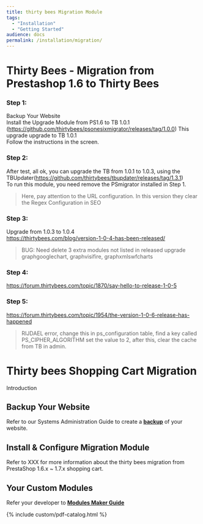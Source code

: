 ```yaml
---
title: thirty bees Migration Module
tags:
  - "Installation"
  - "Getting Started"
audience: docs
permalink: /installation/migration/
---
```


# Thirty Bees - Migration from Prestashop 1.6 to Thirty Bees
### Step 1:
Backup Your Website  
Install the Upgrade Module from PS1.6 to TB 1.0.1 (https://github.com/thirtybees/psonesixmigrator/releases/tag/1.0.0)
This upgrade upgrade to TB 1.0.1  
Follow the instructions in the screen.

### Step 2:
After test, all ok, you can upgrade the TB from 1.0.1 to 1.0.3, using the TBUpdater(https://github.com/thirtybees/tbupdater/releases/tag/1.3.1)  
To run this module, you need remove the PSmigrator installed in Step 1.  
> Here, pay attention to the URL configuration. In this version they clear the Regex Configuration in SEO

### Step 3:
Upgrade from 1.0.3 to 1.0.4  
https://thirtybees.com/blog/version-1-0-4-has-been-released/
> BUG: Need delete 3 extra modules not listed in released upgrade  
> graphgooglechart, graphvisifire, graphxmlswfcharts

### Step 4:
https://forum.thirtybees.com/topic/1870/say-hello-to-release-1-0-5

### Step 5:
https://forum.thirtybees.com/topic/1954/the-version-1-0-6-release-has-happened
> RIJDAEL error, change this in ps_configuration table, find a key called PS_CIPHER_ALGORITHM set the value to 2, after this, clear the cache from TB in admin.




# Thirty bees Shopping Cart Migration
Introduction
## Backup Your Website  
Refer to our Systems Administration Guide to create a [**backup**](#)  of your website.  
## Install & Configure Migration Module  
Refer to XXX for more information about the thirty bees migration from PrestaShop 1.6.x ~ 1.7.x shopping cart.  

## Your Custom Modules
Refer your developer to [**Modules Maker Guide**](#)

{% include custom/pdf-catalog.html %}
